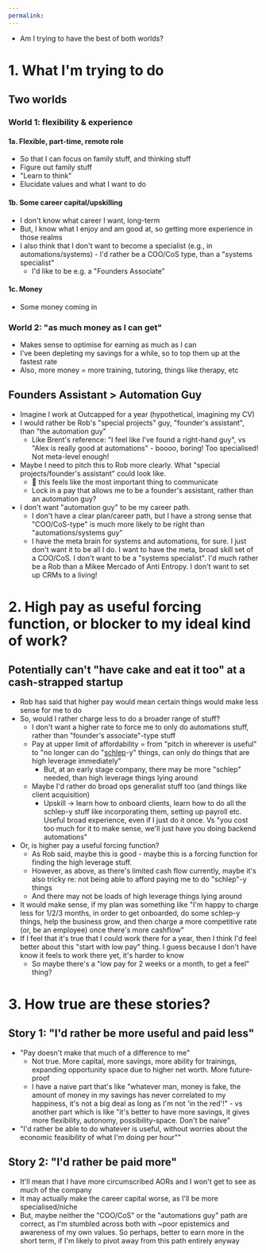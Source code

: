 ```yaml
---
permalink: 
---
```


- Am I trying to have the best of both worlds?
# 1. What I'm trying to do 
## Two worlds
### World 1: flexibility & experience
#### 1a. Flexible, part-time, remote role
- So that I can focus on family stuff, and thinking stuff
- Figure out family stuff
- "Learn to think"
- Elucidate values and what I want to do 
#### 1b. Some career capital/upskilling
- I don't know what career I want, long-term
- But, I know what I enjoy and am good at, so getting more experience in those realms
- I also think that I don't want to become a specialist (e.g., in automations/systems) - I'd rather be a COO/CoS type, than a "systems specialist"
	- I'd like to be e.g. a "Founders Associate"
#### 1c. Money
- Some money coming in
### World 2: "as much money as I can get"
- Makes sense to optimise for earning as much as I can 
- I've been depleting my savings for a while, so to top them up at the fastest rate
- Also, more money = more training, tutoring, things like therapy, etc
## Founders Assistant > Automation Guy
- Imagine I work at Outcapped for a year (hypothetical, imagining my CV)
- I would rather be Rob's "special projects" guy, "founder's assistant", than "the automation guy"
	- Like Brent's reference: "I feel like I've found a right-hand guy", vs "Alex is really good at automations" - boooo, boring! Too specialised! Not meta-level enough! 
- Maybe I need to pitch this to Rob more clearly. What "special projects/founder's assistant" could look like.
	- 🚨 this feels like the most important thing to communicate
	- Lock in a pay that allows me to be a founder's assistant, rather than an automation guy?
- I don't want "automation guy" to be my career path. 
	- I don't have a clear plan/career path, but I have a strong sense that "COO/CoS-type" is much more likely to be right than "automations/systems guy"
	- I have the meta brain for systems and automations, for sure. I just don't want it to be all I do. I want to have the meta, broad skill set of a COO/CoS. I don't want to be a "systems specialist". I'd much rather be a Rob than a Mikee Mercado of Anti Entropy. I don't want to set up CRMs to a living!
# 2. High pay as useful forcing function, or blocker to my ideal kind of work?
## Potentially can't "have cake and eat it too" at a cash-strapped startup
- Rob has said that higher pay would mean certain things would make less sense for me to do
- So, would I rather charge less to do a broader range of stuff? 
	- I don't want a higher rate to force me to only do automations stuff, rather than "founder's associate"-type stuff
	- Pay at upper limit of affordability = from "pitch in wherever is useful" to "no longer can do "[schlep](https://paulgraham.com/schlep.html)-y" things, can only do things that are high leverage immediately"
		- But, at an early stage company, there may be more "schlep" needed, than high leverage things lying around
	- Maybe I'd rather do broad ops generalist stuff too (and things like client acquisition)
		- Upskill → learn how to onboard clients, learn how to do all the schlep-y stuff like incorporating them, setting up payroll etc. Useful broad experience, even if I just do it once. Vs "you cost too much for it to make sense, we'll just have you doing backend automations"
- Or, is higher pay a useful forcing function?
	- As Rob said, maybe this is good - maybe this is a forcing function for finding the high leverage stuff.
	- However, as above, as there's limited cash flow currently, maybe it's also tricky re: not being able to afford paying me to do "schlep"-y things
	- And there may not be loads of high leverage things lying around
- It would make sense, if my plan was something like "I'm happy to charge less for 1/2/3 months, in order to get onboarded, do some schlep-y things, help the business grow, and then charge a more competitive rate (or, be an employee) once there's more cashflow"
- If I feel that it's true that I could work there for a year, then I think I'd feel better about this "start with low pay" thing. I guess because I don't have know it feels to work there yet, it's harder to know
	- So maybe there's a "low pay for 2 weeks or a month, to get a feel" thing?
# 3. How true are these stories?
## Story 1: "I'd rather be more useful and paid less"
- "Pay doesn't make that much of a difference to me"
	- Not true. More capital, more savings, more ability for trainings, expanding opportunity space due to higher net worth. More future-proof
	- I have a naive part that's like "whatever man, money is fake, the amount of money in my savings has never correlated to my happiness, it's not a big deal as long as I'm not 'in the red'!" - vs another part which is like "it's better to have more savings, it gives more flexibility, autonomy, possibility-space. Don't be naive"
- "I'd rather be able to do whatever is useful, without worries about the economic feasibility of what I'm doing per hour""
## Story 2: "I'd rather be paid more"
- It'll mean that I have more circumscribed AORs and I won't get to see as much of the company
- It may actually make the career capital worse, as I'll be more specialised/niche
- But, maybe neither the "COO/CoS" or the "automations guy" path are correct, as I'm stumbled across both with ~poor epistemics and awareness of my own values. So perhaps, better to earn more in the short term, if I'm likely to pivot away from this path entirely anyway